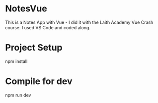 # NotesVue
This is a Notes App with Vue - I did it with the Laith Academy Vue Crash course. I used VS Code and coded along. 
# Project Setup
npm install
# Compile for dev
npm run dev
